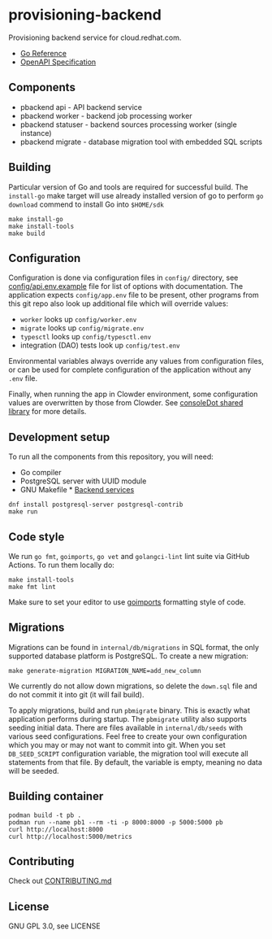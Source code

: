 # provisioning-backend

Provisioning backend service for cloud.redhat.com.

* [Go Reference](https://pkg.go.dev/github.com/RHEnVision/provisioning-backend)
* [OpenAPI Specification](https://redocly.github.io/redoc/?url=https://raw.githubusercontent.com/RHEnVision/provisioning-backend/main/api/openapi.gen.json)

## Components

* pbackend api - API backend service
* pbackend worker - backend job processing worker
* pbackend statuser - backend sources processing worker (single instance)
* pbackend migrate - database migration tool with embedded SQL scripts

## Building

Particular version of Go and tools are required for successful build. The `install-go` make target will use already installed version of go to perform `go download` commend to install Go into `$HOME/sdk`

```
make install-go
make install-tools
make build
```

## Configuration

Configuration is done via configuration files in `config/` directory, see [config/api.env.example](config/api.env.example) file for list of options with documentation. The application expects `config/app.env` file to be present, other programs from this git repo also look up additional file which will override values:

* `worker` looks up `config/worker.env`
* `migrate` looks up `config/migrate.env`
* `typesctl` looks up `config/typesctl.env`
* integration (DAO) tests look up `config/test.env`

Environmental variables always override any values from configuration files, or can be used for complete configuration of the application without any `.env` file.

Finally, when running the app in Clowder environment, some configuration values are overwritten by those from Clowder. See [consoleDot shared library](https://github.com/RedHatInsights/app-common-go/) for more details.

## Development setup

To run all the components from this repository, you will need:

* Go compiler
* PostgreSQL server with UUID module
* GNU Makefile
* [Backend services](https://github.com/RHEnVision/provisioning-compose)

```
dnf install postgresql-server postgresql-contrib
make run
```

## Code style

We run `go fmt`, `goimports`, `go vet` and `golangci-lint` lint suite via GitHub Actions. To run them locally do:

```
make install-tools
make fmt lint
```

Make sure to set your editor to use [goimports](https://pkg.go.dev/golang.org/x/tools/cmd/goimports) formatting style of code.

## Migrations

Migrations can be found in `internal/db/migrations` in SQL format, the only supported database platform is PostgreSQL. To create a new migration:

```
make generate-migration MIGRATION_NAME=add_new_column
```

We currently do not allow down migrations, so delete the `down.sql` file and do not commit it into git (it will fail build).

To apply migrations, build and run `pbmigrate` binary. This is exactly what application performs during startup. The `pbmigrate` utility also supports seeding initial data. There are files available in `internal/db/seeds` with various seed configurations. Feel free to create your own configuration which you may or may not want to commit into git. When you set `DB_SEED_SCRIPT` configuration variable, the migration tool will execute all statements from that file. By default, the variable is empty, meaning no data will be seeded.

## Building container

```
podman build -t pb .
podman run --name pb1 --rm -ti -p 8000:8000 -p 5000:5000 pb
curl http://localhost:8000
curl http://localhost:5000/metrics
```

## Contributing

Check out [CONTRIBUTING.md](CONTRIBUTING.md)

## License

GNU GPL 3.0, see LICENSE
